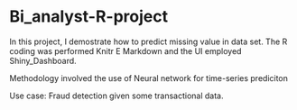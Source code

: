 # Bi_analyst-R-project
In this project, I demostrate how to predict missing value in data set.
The R coding was performed  Knitr E Markdown and  the UI employed Shiny_Dashboard.

Methodology involved the use of Neural network for time-series prediciton

Use case: Fraud detection given  some transactional data.
